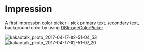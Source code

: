 # Impression
A first impression color picker - pick primary text, secondary text, background color by using [DBImageColorPicker](https://github.com/d0ping/DBImageColorPicker)

![kakaotalk_photo_2017-04-17-02-51-04_53](https://cloud.githubusercontent.com/assets/11647461/25073051/ca301918-2318-11e7-8078-aa3e45ba7179.jpeg)
![kakaotalk_photo_2017-04-17-02-51-07_20](https://cloud.githubusercontent.com/assets/11647461/25073052/ca67a59a-2318-11e7-8fa9-01b6467e25d2.jpeg)
